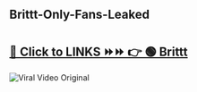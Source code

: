 
 ## Brittt-Only-Fans-Leaked

# <h2><a href="https://clipsfans.com/Brittt&ref=git">🔗 Click to LINKS ⏩⏩ 👉 🟢 Brittt </a></h2>

<a href="https://clipsfans.com/Brittt&ref=git" rel="nofollow" data-target="animated-image.originalLink"><img src="https://i.ibb.co.com/xMMVF88/686577567.gif" alt="Viral Video Original" style="max-width: 100%; display: inline-block;" data-target="animated-image.originalImage"></a>
